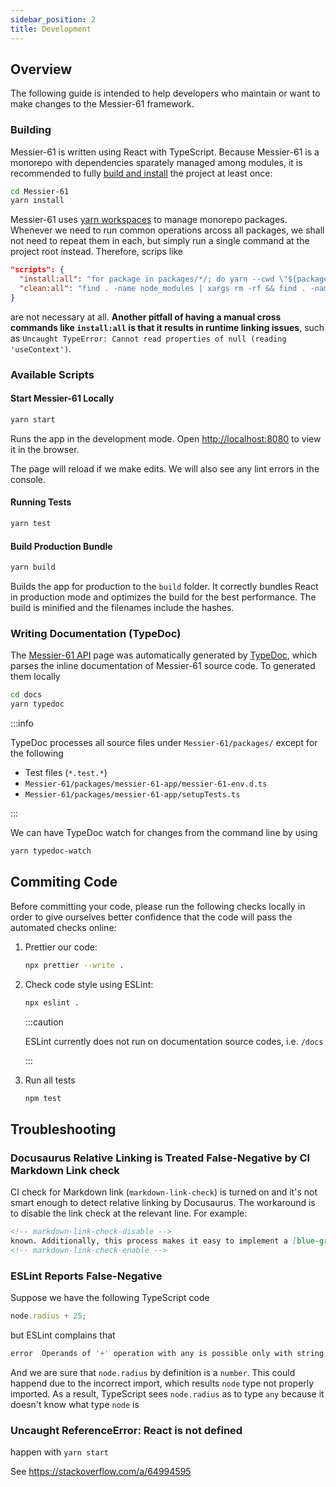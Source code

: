 ```yaml
---
sidebar_position: 2
title: Development
---
```


Overview
--------

The following guide is intended to help developers who maintain or want to make changes to the Messier-61 framework.

### Building

Messier-61 is written using React with TypeScript. Because Messier-61 is a monorepo with dependencies sparately managed
among modules, it is recommended to fully [build and install][use yarn to install all packages] the project at least 
once:

```bash
cd Messier-61
yarn install
```

Messier-61 uses [yarn workspaces][yarn workspaces] to manage monorepo packages. Whenever we need to run common
operations arcoss all packages, we shall not need to repeat them in each, but simply run a single command at the
project root instead. Therefore, scrips like

```json
"scripts": {
  "install:all": "for package in packages/*/; do yarn --cwd \"${package}\"; done",
  "clean:all": "find . -name node_modules | xargs rm -rf && find . -name yarn.lock -delete",
}
```

are not necessary at all. **Another pitfall of having a manual cross commands like `install:all` is that it results in
runtime linking issues**, such as `Uncaught TypeError: Cannot read properties of null (reading 'useContext')`.

### Available Scripts

#### Start Messier-61 Locally

```bash
yarn start
```

<!-- markdown-link-check-disable -->
Runs the app in the development mode. Open [http://localhost:8080](http://localhost:8080) to view it in the browser.
<!-- markdown-link-check-enable -->

The page will reload if we make edits. We will also see any lint errors in the console.

#### Running Tests

```bash
yarn test
```

#### Build Production Bundle

```bash
yarn build
```

Builds the app for production to the `build` folder. It correctly bundles React in production mode and optimizes the
build for the best performance. The build is minified and the filenames include the hashes.

### Writing Documentation (TypeDoc)

The [Messier-61 API][API] page was automatically generated by [TypeDoc][TypeDoc], which parses the inline documentation
of Messier-61 source code. To generated them locally

```bash
cd docs
yarn typedoc
```

:::info

TypeDoc processes all source files under `Messier-61/packages/` except for the following

- Test files (`*.test.*`)
- `Messier-61/packages/messier-61-app/messier-61-env.d.ts`
- `Messier-61/packages/messier-61-app/setupTests.ts`

:::

We can have TypeDoc watch for changes from the command line by using

```bash
yarn typedoc-watch
```

Commiting Code
--------------

Before committing your code, please run the following checks locally in order to give ourselves better confidence that
the code will pass the automated checks online:

1. Prettier our code:

   ```bash
   npx prettier --write .
   ```

2. Check code style using ESLint:

   ```bash
   npx eslint .
   ```

   :::caution

   ESLint currently does not run on documentation source codes, i.e. `/docs`

   :::

3. Run all tests

   ```bash
   npm test
   ```

Troubleshooting
---------------

### Docusaurus Relative Linking is Treated False-Negative by CI Markdown Link check

CI check for Markdown link (`markdown-link-check`) is turned on and it's not smart enough to detect relative linking by
Docusaurus. The workaround is to disable the link check at the relevant line. For example:

```markdown
<!-- markdown-link-check-disable -->
known. Additionally, this process makes it easy to implement a [blue-green deployment](continuous-delivery) or
<!-- markdown-link-check-enable -->
```

### ESLint Reports False-Negative

Suppose we have the following TypeScript code

```typescript
node.radius + 25;
```

but ESLint complains that

```bash
error  Operands of '+' operation with any is possible only with string, number, bigint or any  @typescript-eslint/restrict-plus-operands
```

And we are sure that `node.radius` by definition is a `number`. This could happend due to the incorrect import, which
results `node` type not properly imported. As a result, TypeScript sees `node.radius` as to type `any` because it
doesn't know what type `node` is

### Uncaught ReferenceError: React is not defined

happen with `yarn start`

See https://stackoverflow.com/a/64994595

[API]: https://qubitpi.github.io/Messier-61/api/

[onchange]: https://www.npmjs.com/package/onchange

[TypeDoc]: https://qubitpi.github.io/typedoc-site/guides/overview/

[use yarn to install all packages]: https://stackoverflow.com/a/69411230

[yarn workspaces]: https://classic.yarnpkg.com/lang/en/docs/workspaces/
